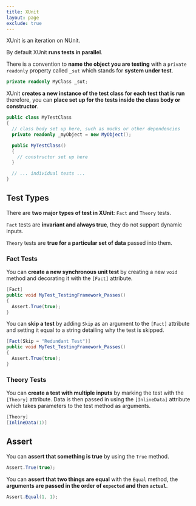 ```yaml
---
title: XUnit
layout: page
exclude: true
---
```


XUnit is an iteration on NUnit. 

By default XUnit **runs tests in parallel**.

There is a convention to **name the object you are testing** with a `private readonly` property called `_sut` which stands for **system under test**.
```csharp
private readonly MyClass _sut;
```

XUnit **creates a new instance of the test class for each test that is run** therefore, you can **place set up for the tests inside the class body or constructor**.
```csharp
public class MyTestClass
{
  // class body set up here, such as mocks or other dependencies
  private readonly _myObject = new MyObject();

  public MyTestClass()
  {
    // constructor set up here
  }

  // ... individual tests ...
}
```

## Test Types

There are **two major types of test in XUnit**: `Fact` and `Theory` tests. 

`Fact` tests are **invariant and always true**, they do not support dynamic inputs.

`Theory` tests are **true for a particular set of data** passed into them.

### Fact Tests

You can **create a new synchronous unit test** by creating a new `void` method and decorating it with the `[Fact]` attribute.
```csharp
[Fact]
public void MyTest_TestingFramework_Passes()
{
  Assert.True(true);
}
```

You can **skip a test** by adding `Skip` as an argument to the `[Fact]` attribute and setting it equal to a string detailing why the test is skipped.
```csharp
[Fact(Skip = "Redundant Test")]
public void MyTest_TestingFramework_Passes()
{
  Assert.True(true);
}
```

### Theory Tests

You can **create a test with multiple inputs** by marking the test with the `[Theory]` attribute. Data is then passed in using the `[InlineData]` attribute which takes parameters to the test method as arguments.
```csharp
[Theory]
[InlineData(1)]

```

## Assert

You can **assert that something is true** by using the `True` method.
```csharp
Assert.True(true);
```

You can **assert that two things are equal** with the `Equal` method, the **arguments are passed in the order of `expected` and then `actual`**. 
```csharp
Assert.Equal(1, 1);
```


<!--stackedit_data:
eyJoaXN0b3J5IjpbNjc2MTE2NzU2LC02MTI2OTIxOSwxMTIxMz
k0NzAsNTY1NzgwNjIyLC0xNTk3MzIxODczLDIxMTg5NDg1MTEs
LTIwNjE3MTY0ODldfQ==
-->
